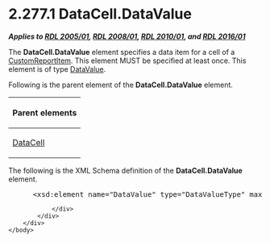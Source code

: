 <html dir="LTR" xmlns:mshelp="http://msdn.microsoft.com/mshelp" xmlns:ddue="http://ddue.schemas.microsoft.com/authoring/2003/5" xmlns:xlink="http://www.w3.org/1999/xlink" xmlns:tool="http://www.microsoft.com/tooltip">
    <head>
        <meta http-equiv="Content-Type" content="text/html; CHARSET=utf-8"></meta>
        <meta name="save" content="history"></meta>
        <title>2.277.1 DataCell.DataValue</title>
        <xml>
            <mshelp:toctitle title="2.277.1 DataCell.DataValue"></mshelp:toctitle>
            <mshelp:rltitle title="[MS-RDL]: DataCell.DataValue"></mshelp:rltitle>
            <mshelp:keyword index="A" term="ccfd67b3-a0e7-4d13-81a6-61eecff44ea6"></mshelp:keyword>
            <mshelp:attr name="DCSext.ContentType" value="open specification"></mshelp:attr>
            <mshelp:attr name="AssetID" value="ccfd67b3-a0e7-4d13-81a6-61eecff44ea6"></mshelp:attr>
            <mshelp:attr name="TopicType" value="kbRef"></mshelp:attr>
            <mshelp:attr name="DCSext.Title" value="[MS-RDL]: DataCell.DataValue" />
        </xml>
    </head>
    <body>
        <div id="header">
            <h1 class="heading">2.277.1 DataCell.DataValue</h1>
        </div>
        <div id="mainSection">
            <div id="mainBody">
                <div id="allHistory" class="saveHistory"></div>
                <div id="sectionSection0" class="section" name="collapseableSection">
                    

<p><b><i>Applies to </i></b><a href="3ebe2912-4958-4832-b391-cad1f5e13338.html"><b><i>RDL 2005/01</i></b></a><b><i>,
</i></b><a href="1e855f94-4617-47e4-b89e-0856c6cb420f.html"><b><i>RDL 2008/01</i></b></a><b><i>,
</i></b><a href="3428e690-a348-4ec7-8a6a-8efb42d2cdee.html"><b><i>RDL 2010/01</i></b></a><b><i>,
and </i></b><a href="52ce3983-2bfc-4e72-9359-42aaf5fe4509.html"><b><i>RDL 2016/01</i></b></a></p>

<p>The <b>DataCell.DataValue</b> element specifies a data item
for a cell of a <a href="6bb7b35c-e517-4444-a96b-9f2ccdd1a642.html">CustomReportItem</a>.
This element MUST be specified at least once. This element is of type <a href="fdaa1968-b0a0-4f18-b583-8691d13f1ed0.html">DataValue</a>.</p>

<p>Following is the parent element of the <b>DataCell.DataValue</b>
element.</p>

<table>
 <thead>
  <tr>
   <th>
   <p>Parent elements</p>
   </th>
  </tr>
 </thead>
 <tr>
  <td>
  <p><a href="8d4f08f4-2da6-4829-8d90-9bf11e042c94.html">DataCell</a></p>
  </td>
 </tr>
</table>

<p>The following is the XML Schema definition of the <b>DataCell.DataValue</b>
element.</p>

<dl>
<dd>
<div><pre> &lt;xsd:element name=&quot;DataValue&quot; type=&quot;DataValueType&quot; maxOccurs=&quot;unbounded&quot; /&gt;
</pre></div>
</dd></dl>


                </div>
            </div>
        </div>
    </body>
</html>